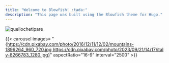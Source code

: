 ```yaml
---
title: "Welcome to Blowfish! :tada:"
description: "This page was built using the Blowfish theme for Hugo."
---
```


![quellochetipare](/img/spacer.png)

{{< carousel images= "{https://cdn.pixabay.com/photo/2016/12/11/12/02/mountains-1899264_960_720.jpg,https://cdn.pixabay.com/photo/2023/09/21/14/17/italy-8266783_1280.jpg}" aspectRatio="16-9" interval="2500"  >}}

